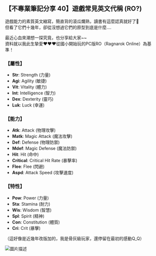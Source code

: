 ## 【不專業筆記分享 40】遊戲常見英文代稱 (RO?)

遊戲能力的素質英文縮寫，簡直背的滾瓜爛熟，讀書有這麼認真就好了🥹  
但看了它們十幾年，卻從沒想過它們的原型到底是什麼....

最近心血來潮想一探究竟，也分享給大家~~  
資料就以我此生摯愛♥️♥️♥️從國小開始玩的PC版RO（Ragnarok Online）為基準！

### 【屬性】
- **Str**: Strength (力量)
- **Agi**: Agility (敏捷)
- **Vit**: Vitality (體力)
- **Int**: Intelligence (智力)
- **Dex**: Dexterity (靈巧)
- **Luk**: Luck (幸運)

### 【能力】
- **Atk**: Attack (物理攻擊)
- **Matk**: Magic Attack (魔法攻擊)
- **Def**: Defense (物理防禦)
- **Mdef**: Magic Defense (魔法防禦)
- **Hit**: Hit (命中)
- **Critical**: Critical Hit Rate (暴擊率)
- **Flee**: Flee (閃避)
- **Aspd**: Attack Speed (攻擊速度)

### 【特性】
- **Pow**: Power (力量)
- **Sta**: Stamina (耐力)
- **Wis**: Wisdom (智慧)
- **Spl**: Spirit (精神)
- **Con**: Constitution (體質)
- **Cri**: Crit (暴擊)

（這好像是近幾年改版加的，我是骨灰級玩家，還停留在最初的感動Q_Q）

![圖片描述](../../images/vocabulary-game-attribute-abbreviations.png)


